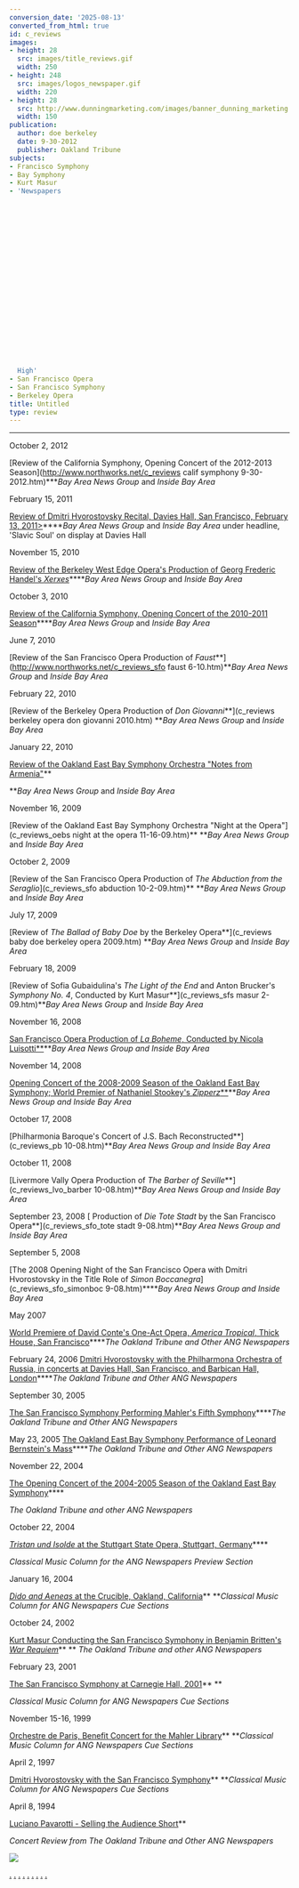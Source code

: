```yaml
---
conversion_date: '2025-08-13'
converted_from_html: true
id: c_reviews
images:
- height: 28
  src: images/title_reviews.gif
  width: 250
- height: 248
  src: images/logos_newspaper.gif
  width: 220
- height: 28
  src: http://www.dunningmarketing.com/images/banner_dunning_marketing.gif
  width: 150
publication:
  author: doe berkeley
  date: 9-30-2012
  publisher: Oakland Tribune
subjects:
- Francisco Symphony
- Bay Symphony
- Kurt Masur
- 'Newspapers






















  High'
- San Francisco Opera
- San Francisco Symphony
- Berkeley Opera
title: Untitled
type: review
---
```


***

October 2, 2012

[Review of the California Symphony, Opening Concert of the 2012-2013 Season](http://www.northworks.net/c_reviews calif symphony 9-30-2012.htm)****Bay Area News Group* and *Inside Bay Area*

February 15, 2011

[Review of Dmitri Hvorostovsky Recital, Davies Hall, San Francisco, February 13, 2011>](c_reviews_hvorostovsky_2-13-2011.htm)*****Bay Area News Group* and *Inside Bay Area*
 under headline, 'Slavic Soul' on display at Davies Hall

November 15, 2010

[Review of the Berkeley West Edge Opera's Production of Georg Frederic Handel's *Xerxes*](http://www.northworks.net/c_reviews_bwe_xerxes_11-10.htm)*****Bay Area News Group* and *Inside Bay Area*

October 3, 2010

[Review of the California Symphony, Opening Concert of the 2010-2011 Season](http://www.northworks.net/c_reviews_cal_symph_9-10.htm)*****Bay Area News Group* and *Inside Bay Area*

June 7, 2010

[Review of the San Francisco Opera Production of *Faust***](http://www.northworks.net/c_reviews_sfo faust 6-10.htm)***Bay Area News Group* and *Inside Bay Area*

February 22, 2010

[Review of the Berkeley Opera Production of *Don Giovanni***](c_reviews berkeley opera don giovanni 2010.htm)
***Bay Area News Group* and *Inside Bay Area*

January 22, 2010

[Review of the Oakland East Bay Symphony Orchestra "Notes from Armenia"](c_reviews_oebs_1-10.htm)**

***Bay Area News Group* and *Inside Bay Area*

November 16, 2009

[Review of the Oakland East Bay Symphony Orchestra "Night at the Opera"](c_reviews_oebs night at the opera 11-16-09.htm)**
***Bay Area News Group* and *Inside Bay Area*

October 2, 2009

[Review of the San Francisco Opera Production of *The Abduction from the Seraglio*](c_reviews_sfo abduction 10-2-09.htm)**
***Bay Area News Group* and *Inside Bay Area*

July 17, 2009

[Review of *The Ballad of Baby Doe* by the Berkeley Opera**](c_reviews baby doe berkeley opera 2009.htm)
***Bay Area News Group* and *Inside Bay Area*

February 18, 2009

[Review of Sofia Gubaidulina's *The Light of the End* and Anton Brucker's *Symphony No. 4*, Conducted by Kurt Masur**](c_reviews_sfs masur 2-09.htm)***Bay Area News Group* and *Inside Bay Area*

November 16, 2008

[San Francisco Opera Production of *La Boheme*, Conducted by Nicola Luisotti**](c_reviews_sfo_boheme_luisotti_11-08.htm)***Bay Area News Group and Inside Bay Area*

November 14, 2008

[Opening Concert of the 2008-2009 Season of the Oakland East Bay Symphony; World Premier of Nathaniel Stookey's *Zipperz***](c_reviews_oebs_11-08.htm)***Bay Area News Group and Inside Bay Area*

October 17, 2008

[Philharmonia Baroque's Concert of J.S. Bach Reconstructed**](c_reviews_pb 10-08.htm)***Bay Area News Group and Inside Bay Area*

October 11, 2008

[Livermore Vally Opera Production of *The Barber of Seville***](c_reviews_lvo_barber 10-08.htm)***Bay Area News Group and Inside Bay Area*

September 23, 2008
[ Production of *Die Tote Stadt* by the San Francisco Opera**](c_reviews_sfo_tote stadt 9-08.htm)***Bay Area News Group and Inside Bay Area*

September 5, 2008

[The 2008 Opening Night of the San Francisco Opera with Dmitri Hvorostovsky in the Title Role of *Simon Boccanegra*](c_reviews_sfo_simonboc 9-08.htm)*****Bay Area News Group and Inside Bay Area*

May 2007

[World Premiere of David Conte's One-Act Opera, *America Tropical*, Thick House, San Francisco](c_reviews_conte_america_tropical.htm)*****The Oakland Tribune and Other ANG Newspapers*

February 24, 2006
[Dmitri Hvorostovsky with the Philharmona Orchestra of Russia, in concerts at Davies Hall, San Francisco, and Barbican Hall, London](c_reviews_hvorostovsky06.htm)*****The Oakland Tribune and Other ANG Newspapers*

September 30, 2005

[The San Francisco Symphony Performing Mahler's Fifth Symphony](c_reviews_sfsmahler5.htm)*****The Oakland Tribune and Other ANG Newspapers*

May 23, 2005
[The Oakland East Bay Symphony Performance of Leonard Bernstein's Mass](c_reviews_oebs_bernsteinmass.htm)*****The Oakland Tribune and Other ANG Newspapers*

November 22, 2004

[
The Opening Concert of the 2004-2005 Season of the Oakland East Bay Symphony](c_reviews_oebs_nov04.htm)****

*The Oakland Tribune and other ANG Newspapers*

October 22, 2004

[
*Tristan und Isolde* at the Stuttgart State Opera, Stuttgart, Germany](c_reviews_tristan_stuttgart.htm)****

*Classical Music Column for the ANG Newspapers Preview Section*

January 16, 2004

[*Dido and Aeneas* at the Crucible, Oakland, California](c_reviews_crucible_dido.htm)**
***Classical Music Column for ANG Newspapers Cue Sections*

October 24, 2002

[
Kurt Masur Conducting the San Francisco Symphony in Benjamin Britten's *War Requiem*](c_reviews_brittenwar_masur.htm)**
**
*The Oakland Tribune and other ANG Newspapers*

February 23, 2001

[The San Francisco Symphony at Carnegie Hall, 2001](c_reviews_sfsymphcarnegie.htm)**
**

*Classical Music Column for ANG Newspapers Cue Sections*

November 15-16, 1999

[Orchestre de Paris, Benefit Concert for the Mahler Library](c_reviews_paris.htm)**
***Classical Music Column for ANG Newspapers Cue Sections*

April 2, 1997

[Dmitri Hvorostovsky with the San Francisco Symphony](c_hvorostovsky.htm#hor_anchor)**
***Classical Music Column for ANG Newspapers Cue Sections*

April 8, 1994

[Luciano Pavarotti - Selling the Audience Short](c_reviews_pavarotti.htm)**

*Concert Review from The Oakland Tribune and Other ANG Newspapers*

![](images/logos_newspaper.gif)

[.](http://www.dunningmarketing.com)
[.](http://www.witnessamerica.com)
[.](http://www.witnessamerica.com/camcorders)
[.](http://www.ksql.com)
[.](http://www.ascendaviation.com)
[.](http://www.echovalleysupply.com)
[.](http://www.northworks.net)
[.](http://www.attainia.com)
[.](http://www.briandunning.com)